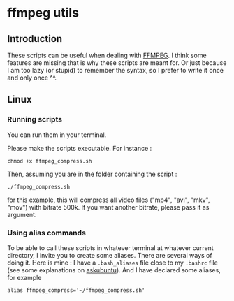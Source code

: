 # ffmpeg utils

## Introduction

These scripts can be useful when dealing with [FFMPEG](https://www.ffmpeg.org/). I think some features are missing that is why these scripts are meant for. Or just because I am too lazy (or stupid) to remember the syntax, so I prefer to write it once and only once ^^.

## Linux

### Running scripts

You can run them in your terminal.

Please make the scripts executable. For instance : 

```
chmod +x ffmpeg_compress.sh
```

Then, assuming you are in the folder containing the script : 

```
./ffmpeg_compress.sh
```

for this example, this will compress all video files ("mp4", "avi", "mkv", "mov") with bitrate 500k. If you want another bitrate, please pass it as argument.

### Using alias commands

To be able to call these scripts in whatever terminal at whatever current directory, I invite you to create some aliases. There are several ways of doing it. Here is mine : I have a `.bash_aliases` file close to my `.bashrc` file (see some explanations on [askubuntu](https://askubuntu.com/a/1504466)). And I have declared some aliases, for example
```
alias ffmpeg_compress='~/ffmpeg_compress.sh'
```


